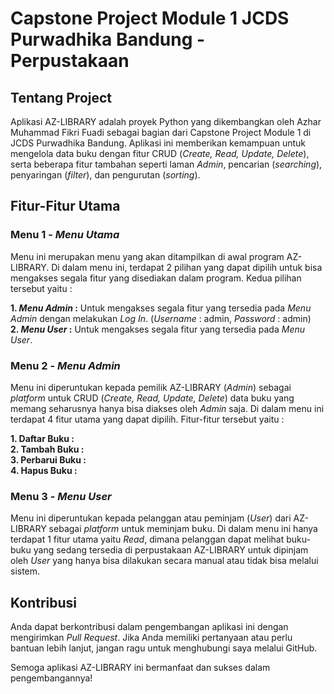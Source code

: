 # Capstone Project Module 1 JCDS Purwadhika Bandung - Perpustakaan

## Tentang Project

Aplikasi AZ-LIBRARY adalah proyek Python yang dikembangkan oleh Azhar Muhammad Fikri Fuadi sebagai bagian dari Capstone Project Module 1 di JCDS Purwadhika Bandung. Aplikasi ini memberikan kemampuan untuk mengelola data buku dengan fitur CRUD (_Create, Read, Update, Delete_), serta beberapa fitur tambahan seperti laman _Admin_, pencarian (_searching_), penyaringan (_filter_), dan pengurutan (_sorting_).

## Fitur-Fitur Utama

### Menu 1 - _Menu Utama_

Menu ini merupakan menu yang akan ditampilkan di awal program AZ-LIBRARY. Di dalam menu ini, terdapat 2 pilihan yang dapat dipilih untuk bisa mengakses segala fitur yang disediakan dalam program. Kedua pilihan tersebut yaitu :

**1. _Menu Admin_ :** Untuk mengakses segala fitur yang tersedia pada _Menu Admin_ dengan melakukan _Log In_. (_Username_ : admin, _Password_ : admin) <br>
**2. _Menu User_ :** Untuk mengakses segala fitur yang tersedia pada _Menu User_.

### Menu 2 - _Menu Admin_

Menu ini diperuntukan kepada pemilik AZ-LIBRARY (_Admin_) sebagai _platform_ untuk CRUD (_Create, Read, Update, Delete_) data buku yang memang seharusnya hanya bisa diakses oleh _Admin_ saja. Di dalam menu ini terdapat 4 fitur utama yang dapat dipilih. Fitur-fitur tersebut yaitu :

**1. Daftar Buku :** <br>
**2. Tambah Buku :** <br>
**3. Perbarui Buku :** <br>
**4. Hapus Buku :** 

### Menu 3 - _Menu User_

Menu ini diperuntukan kepada pelanggan atau peminjam (_User_) dari AZ-LIBRARY sebagai _platform_ untuk meminjam buku. Di dalam menu ini hanya terdapat 1 fitur utama yaitu _Read_, dimana pelanggan dapat melihat buku-buku yang sedang tersedia di perpustakaan AZ-LIBRARY untuk dipinjam oleh _User_ yang hanya bisa dilakukan secara manual atau tidak bisa melalui sistem.

## Kontribusi

Anda dapat berkontribusi dalam pengembangan aplikasi ini dengan mengirimkan _Pull Request_. Jika Anda memiliki pertanyaan atau perlu bantuan lebih lanjut, jangan ragu untuk menghubungi saya melalui GitHub.

Semoga aplikasi AZ-LIBRARY ini bermanfaat dan sukses dalam pengembangannya!
